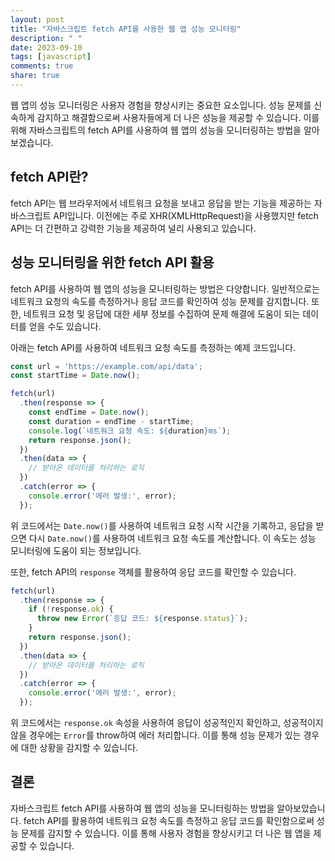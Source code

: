 ```yaml
---
layout: post
title: "자바스크립트 fetch API를 사용한 웹 앱 성능 모니터링"
description: " "
date: 2023-09-10
tags: [javascript]
comments: true
share: true
---
```


웹 앱의 성능 모니터링은 사용자 경험을 향상시키는 중요한 요소입니다. 성능 문제를 신속하게 감지하고 해결함으로써 사용자들에게 더 나은 성능을 제공할 수 있습니다. 이를 위해 자바스크립트의 fetch API를 사용하여 웹 앱의 성능을 모니터링하는 방법을 알아보겠습니다.

## fetch API란?

fetch API는 웹 브라우저에서 네트워크 요청을 보내고 응답을 받는 기능을 제공하는 자바스크립트 API입니다. 이전에는 주로 XHR(XMLHttpRequest)을 사용했지만 fetch API는 더 간편하고 강력한 기능을 제공하여 널리 사용되고 있습니다.

## 성능 모니터링을 위한 fetch API 활용

fetch API를 사용하여 웹 앱의 성능을 모니터링하는 방법은 다양합니다. 일반적으로는 네트워크 요청의 속도를 측정하거나 응답 코드를 확인하여 성능 문제를 감지합니다. 또한, 네트워크 요청 및 응답에 대한 세부 정보를 수집하여 문제 해결에 도움이 되는 데이터를 얻을 수도 있습니다.

아래는 fetch API를 사용하여 네트워크 요청 속도를 측정하는 예제 코드입니다.

```javascript
const url = 'https://example.com/api/data';
const startTime = Date.now();

fetch(url)
  .then(response => {
    const endTime = Date.now();
    const duration = endTime - startTime;
    console.log(`네트워크 요청 속도: ${duration}ms`);
    return response.json();
  })
  .then(data => {
    // 받아온 데이터를 처리하는 로직
  })
  .catch(error => {
    console.error('에러 발생:', error);
  });
```

위 코드에서는 `Date.now()`를 사용하여 네트워크 요청 시작 시간을 기록하고, 응답을 받으면 다시 `Date.now()`를 사용하여 네트워크 요청 속도를 계산합니다. 이 속도는 성능 모니터링에 도움이 되는 정보입니다.

또한, fetch API의 `response` 객체를 활용하여 응답 코드를 확인할 수 있습니다.

```javascript
fetch(url)
  .then(response => {
    if (!response.ok) {
      throw new Error(`응답 코드: ${response.status}`);
    }
    return response.json();
  })
  .then(data => {
    // 받아온 데이터를 처리하는 로직
  })
  .catch(error => {
    console.error('에러 발생:', error);
  });
```

위 코드에서는 `response.ok` 속성을 사용하여 응답이 성공적인지 확인하고, 성공적이지 않을 경우에는 `Error`를 throw하여 에러 처리합니다. 이를 통해 성능 문제가 있는 경우에 대한 상황을 감지할 수 있습니다.

## 결론

자바스크립트 fetch API를 사용하여 웹 앱의 성능을 모니터링하는 방법을 알아보았습니다. fetch API를 활용하여 네트워크 요청 속도를 측정하고 응답 코드를 확인함으로써 성능 문제를 감지할 수 있습니다. 이를 통해 사용자 경험을 향상시키고 더 나은 웹 앱을 제공할 수 있습니다.